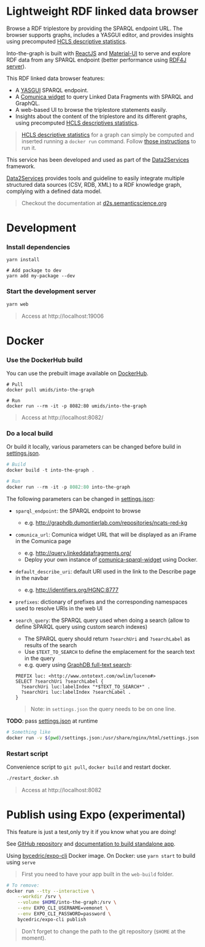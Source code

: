 # Lightweight RDF linked data browser

Browse a RDF triplestore by providing the SPARQL endpoint URL. The browser supports graphs, includes a YASGUI editor, and provides insights using precomputed [HCLS descriptive statistics](https://www.w3.org/TR/hcls-dataset/). 

Into-the-graph is built with [ReactJS](https://reactjs.org) and [Material-UI](https://material-ui.com/) to serve and explore RDF data from any SPARQL endpoint (better performance using [RDF4J server](https://rdf4j.eclipse.org/documentation/server-workbench-console/)).

This RDF linked data browser features:

* A [YASGUI](http://doc.yasgui.org/) SPARQL endpoint.
* A [Comunica widget](http://query.linkeddatafragments.org/) to query Linked Data Fragments with SPARQL and GraphQL.
* A web-based UI to browse the triplestore statements easily.
* Insights about the content of the triplestore and its different graphs, using precomputed [HCLS descriptives statistics](https://www.w3.org/TR/hcls-dataset/).

> [HCLS descriptive statistics](https://www.w3.org/TR/hcls-dataset/) for a graph can simply be computed and inserted running a `docker run` command. Follow [those instructions](https://github.com/MaastrichtU-IDS/data2services-transform-repository/tree/master/sparql/compute-hcls-stats) to run it.

This service has been developed and used as part of the [Data2Services](http://d2s.semanticscience.org/) framework. 

[Data2Services](http://d2s.semanticscience.org/) provides tools and guideline to easily integrate multiple structured data sources (CSV, RDB, XML) to a RDF knowledge graph, complying with a defined data model.

> Checkout the documentation at [d2s.semanticscience.org](http://d2s.semanticscience.org/)

# Development

### Install dependencies

```shell
yarn install

# Add package to dev
yarn add my-package --dev
```

### Start the development server

```bash
yarn web
```

> Access at http://localhost:19006

# Docker

### Use the DockerHub build

You can use the prebuilt image available on [DockerHub](https://hub.docker.com/repository/docker/umids/into-the-graph).

```shell
# Pull
docker pull umids/into-the-graph

# Run
docker run --rm -it -p 8082:80 umids/into-the-graph
```

> Access at http://localhost:8082/

### Do a local build

Or build it locally, various parameters can be changed before build in [settings.json](https://github.com/MaastrichtU-IDS/into-the-graph/blob/master/settings.json).

```powershell
# Build
docker build -t into-the-graph .

# Run
docker run --rm -it -p 8082:80 into-the-graph
```

The following parameters can be changed in [settings.json](https://github.com/MaastrichtU-IDS/into-the-graph/blob/master/settings.json):

* `sparql_endpoint`: the SPARQL endpoint to browse

  * e.g. http://graphdb.dumontierlab.com/repositories/ncats-red-kg

* `comunica_url`: Comunica widget URL that will be displayed as an iFrame in the Comunica page

  * e.g. http://query.linkeddatafragments.org/
  * Deploy your own instance of [comunica-sparql-widget](https://github.com/vemonet/jQuery-Widget.js) using Docker.

* `default_describe_uri`: default URI used in the link to the Describe page in the navbar

  * e.g. http://identifiers.org/HGNC:8777

* `prefixes`: dictionary of prefixes and the corresponding namespaces used to resolve URIs in the web UI

* `search_query`: the SPARQL query used when doing a search (allow to define SPARQL query using custom search indexes)

  * The SPARQL query should return `?searchUri` and `?searchLabel` as results of the search
  * Use `$TEXT_TO_SEARCH` to define the emplacement for the search text in the query
  * e.g. query using [GraphDB full-text search](http://graphdb.ontotext.com/documentation/free/full-text-search.html):

  ```SPARQL
  PREFIX luc: <http://www.ontotext.com/owlim/lucene#>
  SELECT ?searchUri ?searchLabel {
    ?searchUri luc:labelIndex "*$TEXT_TO_SEARCH*" .
    ?searchUri luc:labelIndex ?searchLabel .
  }
  ```

  > Note: in `settings.json` the query needs to be on one line.

**TODO**: pass [settings.json](https://github.com/MaastrichtU-IDS/into-the-graph/blob/master/settings.json) at runtime

```bash
# Something like
docker run -v $(pwd)/settings.json:/usr/share/nginx/html/settings.json --rm -it -p 8082:80 into-the-graph
```

### Restart script

Convenience script to `git pull`, `docker build` and restart docker.

```bash
./restart_docker.sh
```

> Access at http://localhost:8082

# Publish using Expo (experimental)

This feature is just a test,only try it if you know what you are doing!

See [GitHub repository](https://github.com/expo/expo-cli) and [documentation to build standalone app](https://docs.expo.io/versions/latest/distribution/building-standalone-apps/).

Using [bycedric/expo-cli](https://hub.docker.com/r/bycedric/expo-cli) Docker image. On Docker: use `yarn start` to build using `serve`

> First you need to have your app built in the `web-build` folder.

```bash
# To remove:
docker run --tty --interactive \
    --workdir /srv \
    --volume $HOME/into-the-graph:/srv \
    --env EXPO_CLI_USERNAME=vemonet \
    --env EXPO_CLI_PASSWORD=password \
    bycedric/expo-cli publish
```

> Don't forget to change the path to the git repository (`$HOME` at the moment).
